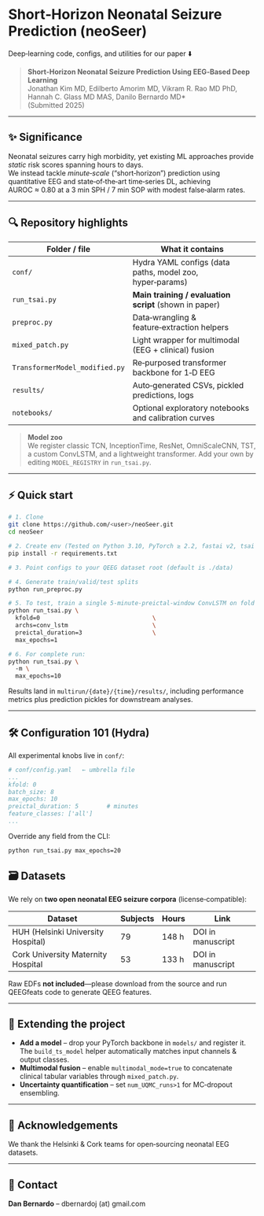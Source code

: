 # Short‑Horizon Neonatal Seizure Prediction (neoSeer)

Deep‑learning code, configs, and utilities for our paper&nbsp;⬇️

> **Short‑Horizon Neonatal Seizure Prediction Using EEG‑Based Deep Learning**  
> Jonathan Kim MD, Edilberto Amorim MD, Vikram R. Rao MD PhD, Hannah C. Glass MD MAS, Danilo Bernardo MD\*  
> (Submitted 2025)

---

## ✨ Significance
Neonatal seizures carry high morbidity, yet existing ML approaches provide *static* risk scores spanning hours to days.  
We instead tackle *minute‑scale* (“short‑horizon”) prediction using quantitative EEG and state‑of‑the‑art time‑series DL, achieving AUROC ≈ 0.80 at a 3 min SPH / 7 min SOP with modest false‑alarm rates.

---

## 🔍 Repository highlights

| Folder / file | What it contains |
|---------------|------------------|
| `conf/` | Hydra YAML configs (data paths, model zoo, hyper‑params) |
| `run_tsai.py` | **Main training / evaluation script** (shown in paper) |
| `preproc.py` | Data‑wrangling & feature‑extraction helpers |
| `mixed_patch.py` | Light wrapper for multimodal (EEG + clinical) fusion |
| `TransformerModel_modified.py` | Re‑purposed transformer backbone for 1‑D EEG |
| `results/` | Auto‑generated CSVs, pickled predictions, logs |
| `notebooks/` | Optional exploratory notebooks and calibration curves |

> **Model zoo**  
> We register classic TCN, InceptionTime, ResNet, OmniScaleCNN, TST, a custom ConvLSTM, and a lightweight transformer. Add your own by editing `MODEL_REGISTRY` in `run_tsai.py`.

---

## ⚡ Quick start

```bash
# 1. Clone
git clone https://github.com/<user>/neoSeer.git
cd neoSeer

# 2. Create env (Tested on Python 3.10, PyTorch ≥ 2.2, fastai v2, tsai v0.4, Hydra 1.2)
pip install -r requirements.txt

# 3. Point configs to your QEEG dataset root (default is ./data)

# 4. Generate train/valid/test splits
python run_preproc.py

# 5. To test, train a single 5‑minute‑preictal-window ConvLSTM on fold 0
python run_tsai.py \
  kfold=0                                \
  archs=conv_lstm                        \
  preictal_duration=3                    \
  max_epochs=1

# 6. For complete run:
python run_tsai.py \         
  -m \
  max_epochs=10

```

Results land in `multirun/{date}/{time}/results/`, including performance metrics plus prediction pickles for downstream analyses.

---

## 🛠️ Configuration 101 (Hydra)

All experimental knobs live in `conf/`:

```yaml
# conf/config.yaml   ← umbrella file
...
kfold: 0
batch_size: 8
max_epochs: 10
preictal_duration: 5        # minutes
feature_classes: ['all']
...
```

Override any field from the CLI:

```bash
python run_tsai.py max_epochs=20 
```

## 🗃️ Datasets

We rely on **two open neonatal EEG seizure corpora** (license‑compatible):

| Dataset | Subjects | Hours | Link |
|---------|----------|-------|------|
| HUH (Helsinki University Hospital) | 79 | 148 h | DOI in manuscript |
| Cork University Maternity Hospital | 53 | 133 h | DOI in manuscript |

Raw EDFs **not included**—please download from the source and run QEEGfeats code to generate QEEG features.

---

## 🚀 Extending the project

* **Add a model** – drop your PyTorch backbone in `models/` and register it. The `build_ts_model` helper automatically matches input channels & output classes.  
* **Multimodal fusion** – enable `multimodal_mode=true` to concatenate clinical tabular variables through `mixed_patch.py`.  
* **Uncertainty quantification** – set `num_UQMC_runs>1` for MC‑dropout ensembling.  


---

## 🤝 Acknowledgements

We thank the Helsinki & Cork teams for open‑sourcing neonatal EEG datasets.

---

## 📧 Contact

**Dan Bernardo** – dbernardoj (at) gmail.com
